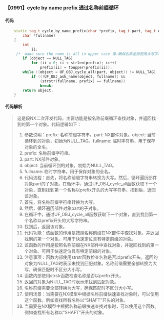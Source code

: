 ### 【0991】cycle by name prefix 通过名称前缀循环

#### 代码

```cpp
    static tag_t cycle_by_name_prefix(char *prefix, tag_t part, tag_t object,  
        char *fullname)  
    {  
        int  
            ii;  
     /*  make sure the name is all in upper case 译:确保名称全部使用大写字母。 */  
        if (object == NULL_TAG)  
            for (ii = 0; ii < strlen(prefix); ii++)  
                prefix[ii] = toupper(prefix[ii]);  
        while ((object = UF_OBJ_cycle_all(part, object)) != NULL_TAG)  
            if ((!UF_OBJ_ask_name(object, fullname)) &&  
                (strstr(fullname, prefix) == fullname))  
                break;  
        return object;  
    }

```

#### 代码解析

> 这是段NX二次开发代码，主要功能是按名称前缀循环查找对象，并返回找到的第一个对象。代码逻辑如下：
>
> 1. 参数说明：prefix: 名称前缀字符串。part: NX部件对象。object: 当前循环到的对象，初始为NULL_TAG。fullname: 临时字符串，用于保存对象的全名。
> 2. prefix: 名称前缀字符串。
> 3. part: NX部件对象。
> 4. object: 当前循环到的对象，初始为NULL_TAG。
> 5. fullname: 临时字符串，用于保存对象的全名。
> 6. 代码流程：首先，将名称前缀字符串转换为大写。然后，循环遍历部件对象part的子对象。在循环中，通过UF_OBJ_cycle_all函数获取下一个对象，直到找到第一个名称以prefix开头的大写字符串。找到后，返回该对象。
> 7. 首先，将名称前缀字符串转换为大写。
> 8. 然后，循环遍历部件对象part的子对象。
> 9. 在循环中，通过UF_OBJ_cycle_all函数获取下一个对象，直到找到第一个名称以prefix开头的大写字符串。
> 10. 找到后，返回该对象。
> 11. 代码功能：该函数的作用是按照名称前缀在NX部件中查找对象，并返回找到的第一个对象。可用于快速定位具有特定前缀的对象。
> 12. 该函数的作用是按照名称前缀在NX部件中查找对象，并返回找到的第一个对象。可用于快速定位具有特定前缀的对象。
> 13. 注意事项：函数内部使用strstr函数检查名称是否以prefix开头。返回的对象为NULL_TAG时表示未找到匹配对象。名称前缀需要全部转换为大写，确保匹配时不区分大小写。
> 14. 函数内部使用strstr函数检查名称是否以prefix开头。
> 15. 返回的对象为NULL_TAG时表示未找到匹配对象。
> 16. 名称前缀需要全部转换为大写，确保匹配时不区分大小写。
> 17. 使用场景：当需要在NX模型中根据名称前缀快速查找对象时，可以使用这个函数。例如查找所有名称以“SHAFT”开头的对象。
> 18. 当需要在NX模型中根据名称前缀快速查找对象时，可以使用这个函数。例如查找所有名称以“SHAFT”开头的对象。
>
